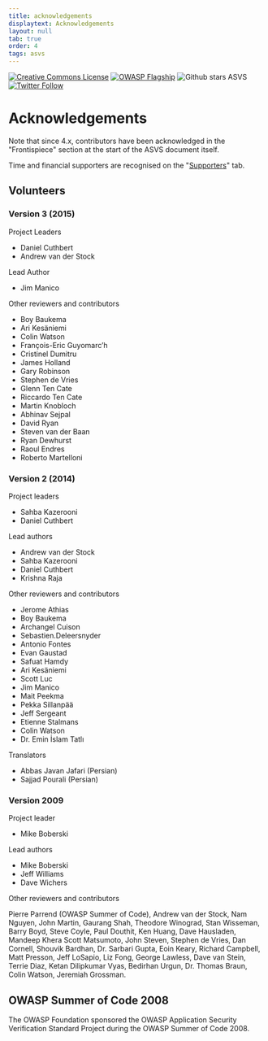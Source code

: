 ```yaml
---
title: acknowledgements
displaytext: Acknowledgements
layout: null
tab: true
order: 4
tags: asvs
---
```

[![Creative Commons License](https://licensebuttons.net/l/by-sa/4.0/88x31.png)](https://creativecommons.org/licenses/by-sa/4.0/ "CC BY-SA 4.0")
[![OWASP Flagship](https://img.shields.io/badge/owasp-flagship%20project-48A646.svg)](https://www.owasp.org/index.php/Category:OWASP_Project#tab=Project_Inventory)
![Github stars ASVS](https://img.shields.io/github/stars/OWASP/asvs?label=Stars%20ASVS&style=social)
[![Twitter Follow](https://img.shields.io/twitter/follow/OWASP_ASVS.svg?style=social&label=Follow)](https://twitter.com/OWASP_ASVS)

# Acknowledgements

Note that since 4.x, contributors have been acknowledged in the "Frontispiece" section at the start of the ASVS document itself.

Time and financial supporters are recognised on the "[Supporters](https://owasp.org/www-project-application-security-verification-standard/#div-supporters)" tab.

## Volunteers

### Version 3 (2015)

Project Leaders

* Daniel Cuthbert
* Andrew van der Stock

Lead Author
* Jim Manico

Other reviewers and contributors
* Boy Baukema 
* Ari Kesäniemi
* Colin Watson 
* François-Eric Guyomarc’h
* Cristinel Dumitru 
* James Holland
* Gary Robinson
* Stephen de Vries
* Glenn Ten Cate
* Riccardo Ten Cate
* Martin Knobloch
* Abhinav Sejpal
* David Ryan
* Steven van der Baan
* Ryan Dewhurst
* Raoul Endres
* Roberto Martelloni

### Version 2 (2014)

Project leaders
* Sahba Kazerooni
* Daniel Cuthbert

Lead authors
* Andrew van der Stock
* Sahba Kazerooni
* Daniel Cuthbert
* Krishna Raja

Other reviewers and contributors
* Jerome Athias
* Boy Baukema
* Archangel Cuison
* Sebastien.Deleersnyder
* Antonio Fontes
* Evan Gaustad
* Safuat Hamdy
* Ari Kesäniemi
* Scott Luc
* Jim Manico
* Mait Peekma
* Pekka Sillanpää
* Jeff Sergeant
* Etienne Stalmans
* Colin Watson
* Dr. Emin İslam Tatlı

Translators
* Abbas Javan Jafari (Persian)
* Sajjad Pourali (Persian)


### Version 2009

Project leader
* Mike Boberski

Lead authors
* Mike Boberski
* Jeff Williams
* Dave Wichers

Other reviewers and contributors

Pierre Parrend (OWASP Summer of Code), Andrew van der Stock, Nam Nguyen, John Martin, Gaurang Shah, Theodore Winograd, Stan Wisseman, Barry Boyd, Steve Coyle, Paul Douthit, Ken Huang, Dave Hausladen, Mandeep Khera Scott Matsumoto, John Steven, Stephen de Vries, Dan Cornell, Shouvik Bardhan, Dr. Sarbari Gupta, Eoin Keary, Richard Campbell, Matt Presson, Jeff LoSapio, Liz Fong, George Lawless, Dave van Stein, Terrie Diaz, Ketan Dilipkumar Vyas, Bedirhan Urgun, Dr. Thomas Braun, Colin Watson, Jeremiah Grossman.

## OWASP Summer of Code 2008

The OWASP Foundation sponsored the OWASP Application Security Verification Standard Project during the OWASP Summer of Code 2008.

